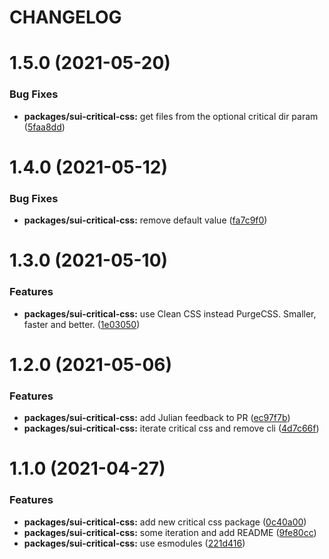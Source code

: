 # CHANGELOG

# 1.5.0 (2021-05-20)


### Bug Fixes

* **packages/sui-critical-css:** get files from the optional critical dir param ([5faa8dd](https://github.com/SUI-Components/sui/commit/5faa8dd13ee9eb28673d3557165a8e49d0cebda3))



# 1.4.0 (2021-05-12)


### Bug Fixes

* **packages/sui-critical-css:** remove default value ([fa7c9f0](https://github.com/SUI-Components/sui/commit/fa7c9f09ee86a29cf4d27f90e5a7423f60826f18))



# 1.3.0 (2021-05-10)


### Features

* **packages/sui-critical-css:** use Clean CSS instead PurgeCSS. Smaller, faster and better. ([1e03050](https://github.com/SUI-Components/sui/commit/1e030501162e2afadd6ce6bfcc2745d083de0fe5))



# 1.2.0 (2021-05-06)


### Features

* **packages/sui-critical-css:** add Julian feedback to PR ([ec97f7b](https://github.com/SUI-Components/sui/commit/ec97f7bc70443fc4eb587ad1945b19c359bdaf3c))
* **packages/sui-critical-css:** iterate critical css and remove cli ([4d7c66f](https://github.com/SUI-Components/sui/commit/4d7c66fa0476569384eaebb912e8b0a3f264587c))



# 1.1.0 (2021-04-27)


### Features

* **packages/sui-critical-css:** add new critical css package ([0c40a00](https://github.com/SUI-Components/sui/commit/0c40a007a66b5a7bd97f89f4c092bc2140b979ca))
* **packages/sui-critical-css:** some iteration and add README ([9fe80cc](https://github.com/SUI-Components/sui/commit/9fe80ccc56293fc44fa0f4e90ec4100dc88cd56e))
* **packages/sui-critical-css:** use esmodules ([221d416](https://github.com/SUI-Components/sui/commit/221d416f2abb2d1d4a7f8ca4084ad643ac3c44e5))



